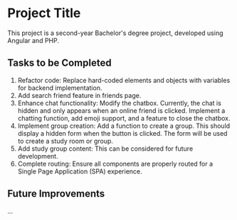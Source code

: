 # Project Title
This project is a second-year Bachelor's degree project, developed using Angular and PHP.

## Tasks to be Completed

1. Refactor code: Replace hard-coded elements and objects with variables for backend implementation.
2. Add search friend feature in friends page.
3. Enhance chat functionality: Modify the chatbox. Currently, the chat is hidden and only appears when an online friend is clicked. Implement a chatting function, add emoji support, and a feature to close the chatbox.
4. Implement group creation: Add a function to create a group. This should display a hidden form when the button is clicked. The form will be used to create a study room or group.
5. Add study group content: This can be considered for future development.
6. Complete routing: Ensure all components are properly routed for a Single Page Application (SPA) experience.

## Future Improvements
...
